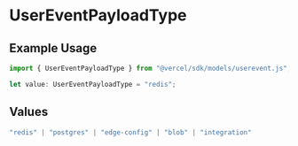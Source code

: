 # UserEventPayloadType

## Example Usage

```typescript
import { UserEventPayloadType } from "@vercel/sdk/models/userevent.js";

let value: UserEventPayloadType = "redis";
```

## Values

```typescript
"redis" | "postgres" | "edge-config" | "blob" | "integration"
```